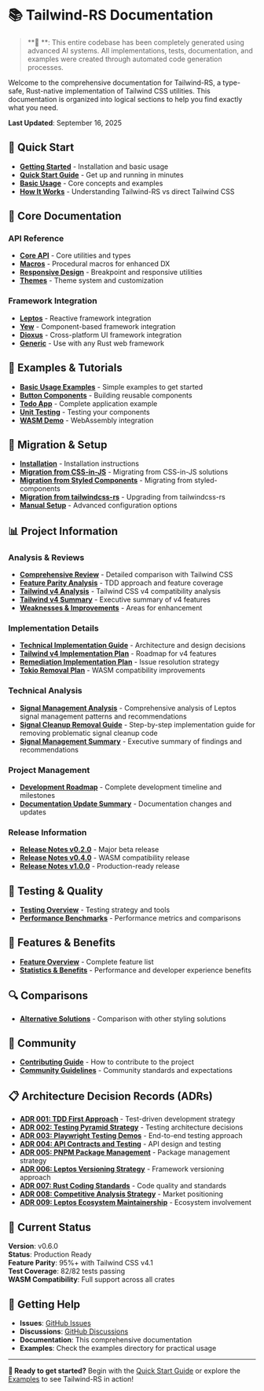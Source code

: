 # 📚 Tailwind-RS Documentation

> **🤖 **: This entire codebase has been completely generated using advanced AI systems. All implementations, tests, documentation, and examples were created through automated code generation processes.

Welcome to the comprehensive documentation for Tailwind-RS, a type-safe, Rust-native implementation of Tailwind CSS utilities. This documentation is organized into logical sections to help you find exactly what you need.

**Last Updated**: September 16, 2025

## 🚀 Quick Start

- **[Getting Started](getting-started/)** - Installation and basic usage
- **[Quick Start Guide](getting-started/quick-start.md)** - Get up and running in minutes
- **[Basic Usage](getting-started/basic-usage.md)** - Core concepts and examples
- **[How It Works](how-it-works.md)** - Understanding Tailwind-RS vs direct Tailwind CSS

## 📖 Core Documentation

### API Reference
- **[Core API](api/core.md)** - Core utilities and types
- **[Macros](api/macros.md)** - Procedural macros for enhanced DX
- **[Responsive Design](api/responsive.md)** - Breakpoint and responsive utilities
- **[Themes](api/themes.md)** - Theme system and customization

### Framework Integration
- **[Leptos](frameworks/leptos.md)** - Reactive framework integration
- **[Yew](frameworks/yew.md)** - Component-based framework integration
- **[Dioxus](frameworks/dioxus.md)** - Cross-platform UI framework integration
- **[Generic](frameworks/generic.md)** - Use with any Rust web framework

## 🎯 Examples & Tutorials

- **[Basic Usage Examples](examples/basic-usage.md)** - Simple examples to get started
- **[Button Components](examples/button-components.md)** - Building reusable components
- **[Todo App](examples/todo-app.md)** - Complete application example
- **[Unit Testing](examples/unit-testing.md)** - Testing your components
- **[WASM Demo](examples/wasm-demo.md)** - WebAssembly integration

## 🔄 Migration & Setup

- **[Installation](getting-started/installation.md)** - Installation instructions
- **[Migration from CSS-in-JS](migration/css-in-js.md)** - Migrating from CSS-in-JS solutions
- **[Migration from Styled Components](migration/styled-components.md)** - Migrating from styled-components
- **[Migration from tailwindcss-rs](migration/tailwindcss-rs.md)** - Upgrading from tailwindcss-rs
- **[Manual Setup](migration/manual-setup.md)** - Advanced configuration options

## 📊 Project Information

### Analysis & Reviews
- **[Comprehensive Review](analysis/COMPREHENSIVE_REVIEW.md)** - Detailed comparison with Tailwind CSS
- **[Feature Parity Analysis](analysis/FEATURE_PARITY_AND_TDD_ANALYSIS.md)** - TDD approach and feature coverage
- **[Tailwind v4 Analysis](analysis/TAILWIND_V4_ANALYSIS.md)** - Tailwind CSS v4 compatibility analysis
- **[Tailwind v4 Summary](analysis/TAILWIND_V4_SUMMARY.md)** - Executive summary of v4 features
- **[Weaknesses & Improvements](analysis/WEAKNESSES_AND_IMPROVEMENTS.md)** - Areas for enhancement

### Implementation Details
- **[Technical Implementation Guide](implementation/TECHNICAL_IMPLEMENTATION_GUIDE.md)** - Architecture and design decisions
- **[Tailwind v4 Implementation Plan](implementation/TAILWIND_V4_IMPLEMENTATION_PLAN.md)** - Roadmap for v4 features
- **[Remediation Implementation Plan](implementation/REMEDIATION_IMPLEMENTATION_PLAN.md)** - Issue resolution strategy
- **[Tokio Removal Plan](implementation/TOKIO_REMOVAL_REMEDIATION_PLAN.md)** - WASM compatibility improvements

### Technical Analysis
- **[Signal Management Analysis](technical-implementation/signal-management-analysis.md)** - Comprehensive analysis of Leptos signal management patterns and recommendations
- **[Signal Cleanup Removal Guide](technical-implementation/signal-cleanup-removal-guide.md)** - Step-by-step implementation guide for removing problematic signal cleanup code
- **[Signal Management Summary](technical-implementation/signal-management-summary.md)** - Executive summary of findings and recommendations

### Project Management
- **[Development Roadmap](project/ROADMAP.md)** - Complete development timeline and milestones
- **[Documentation Update Summary](project/DOCUMENTATION_UPDATE_SUMMARY.md)** - Documentation changes and updates

### Release Information
- **[Release Notes v0.2.0](releases/RELEASE_NOTES_v0.2.0.md)** - Major beta release
- **[Release Notes v0.4.0](releases/RELEASE_NOTES_v0.4.0.md)** - WASM compatibility release
- **[Release Notes v1.0.0](releases/RELEASE_NOTES_v1.0.0.md)** - Production-ready release

## 🧪 Testing & Quality

- **[Testing Overview](testing/)** - Testing strategy and tools
- **[Performance Benchmarks](performance/benchmarks.md)** - Performance metrics and comparisons

## 🌟 Features & Benefits

- **[Feature Overview](features/overview.md)** - Complete feature list
- **[Statistics & Benefits](features/statistics-and-benefits.md)** - Performance and developer experience benefits

## 🔍 Comparisons

- **[Alternative Solutions](comparisons/alternatives.md)** - Comparison with other styling solutions

## 🤝 Community

- **[Contributing Guide](community/contributing.md)** - How to contribute to the project
- **[Community Guidelines](community/README.md)** - Community standards and expectations

## 📋 Architecture Decision Records (ADRs)

- **[ADR 001: TDD First Approach](adr/001-tdd-first-approach.md)** - Test-driven development strategy
- **[ADR 002: Testing Pyramid Strategy](adr/002-testing-pyramid-strategy.md)** - Testing architecture decisions
- **[ADR 003: Playwright Testing Demos](adr/003-playwright-testing-demos.md)** - End-to-end testing approach
- **[ADR 004: API Contracts and Testing](adr/004-api-contracts-and-testing.md)** - API design and testing
- **[ADR 005: PNPM Package Management](adr/005-pnpm-package-management.md)** - Package management strategy
- **[ADR 006: Leptos Versioning Strategy](adr/006-leptos-versioning-strategy.md)** - Framework versioning approach
- **[ADR 007: Rust Coding Standards](adr/007-rust-coding-standards.md)** - Code quality and standards
- **[ADR 008: Competitive Analysis Strategy](adr/008-competitive-analysis-strategy.md)** - Market positioning
- **[ADR 009: Leptos Ecosystem Maintainership](adr/009-leptos-ecosystem-maintainership.md)** - Ecosystem involvement

## 🎯 Current Status

**Version**: v0.6.0  
**Status**: Production Ready  
**Feature Parity**: 95%+ with Tailwind CSS v4.1  
**Test Coverage**: 82/82 tests passing  
**WASM Compatibility**: Full support across all crates  

## 🚀 Getting Help

- **Issues**: [GitHub Issues](https://github.com/yourusername/tailwind-rs/issues)
- **Discussions**: [GitHub Discussions](https://github.com/yourusername/tailwind-rs/discussions)
- **Documentation**: This comprehensive documentation
- **Examples**: Check the examples directory for practical usage

---

**🎉 Ready to get started?** Begin with the [Quick Start Guide](getting-started/quick-start.md) or explore the [Examples](examples/) to see Tailwind-RS in action!